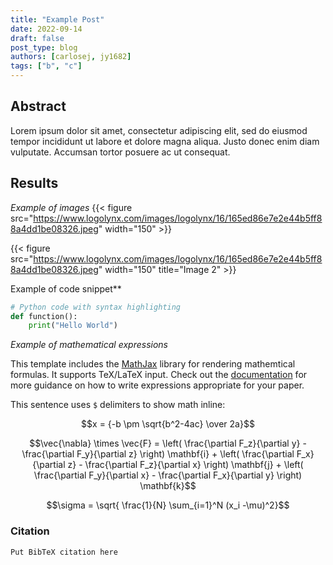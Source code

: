 ```yaml
---
title: "Example Post"
date: 2022-09-14
draft: false
post_type: blog
authors: [carlosej, jy1682]
tags: ["b", "c"]
---
```


## Abstract

Lorem ipsum dolor sit amet, consectetur adipiscing elit, sed do eiusmod tempor incididunt ut labore et dolore magna aliqua. Justo donec enim diam vulputate. Accumsan tortor posuere ac ut consequat.

## Results

*Example of images*
{{< figure src="https://www.logolynx.com/images/logolynx/16/165ed86e7e2e44b5ff88a4dd1be08326.jpeg" width="150" >}}

{{< figure src="https://www.logolynx.com/images/logolynx/16/165ed86e7e2e44b5ff88a4dd1be08326.jpeg" width="150" title="Image 2" >}}

Example of code snippet**
```python
# Python code with syntax highlighting
def function():
    print("Hello World")
```

*Example of mathematical expressions*

This template includes the [MathJax](https://www.mathjax.org/) library for rendering mathemtical formulas. It supports TeX/LaTeX input. Check out the [documentation](http://docs.mathjax.org/en/latest/index.html) for more guidance on how to write expressions appropriate for your paper.

This sentence uses `$` delimiters to show math inline:

$$x = {-b \pm \sqrt{b^2-4ac} \over 2a}$$

$$\vec{\nabla} \times \vec{F} = \left( \frac{\partial F_z}{\partial y} - \frac{\partial F_y}{\partial z} \right) \mathbf{i} + \left( \frac{\partial F_x}{\partial z} - \frac{\partial F_z}{\partial x} \right) \mathbf{j} + \left( \frac{\partial F_y}{\partial x} - \frac{\partial F_x}{\partial y} \right) \mathbf{k}$$

$$\sigma = \sqrt{ \frac{1}{N} \sum_{i=1}^N (x_i -\mu)^2}$$

### Citation
```
Put BibTeX citation here
```